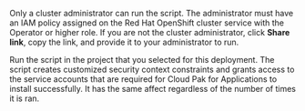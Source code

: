 Only a cluster administrator can run the script. The administrator must have an IAM policy assigned on the Red Hat OpenShift cluster service with the Operator or higher role. If you are not the cluster administrator, click **Share link**, copy the link, and provide it to your administrator to run.

Run the script in the project that you selected for this deployment. The script creates customized security context constraints and grants access to the service accounts that are required for Cloud Pak for Applications to install successfully. It has the same affect regardless of the number of times it is ran.
